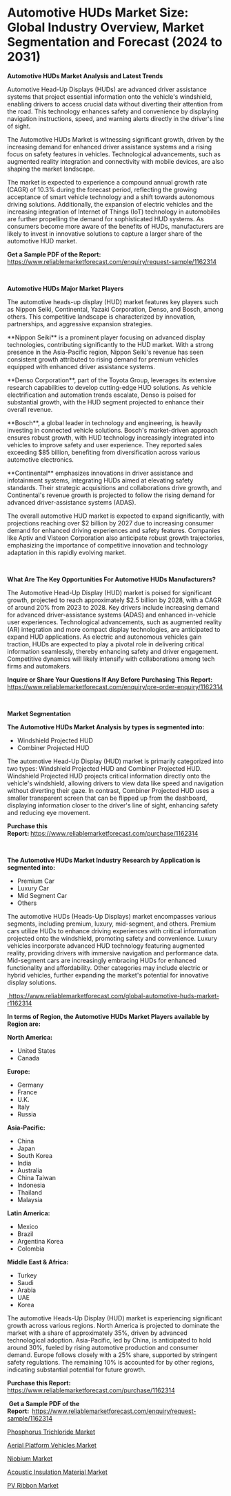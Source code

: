 <p><h1>Automotive HUDs Market Size: Global Industry Overview, Market Segmentation and Forecast (2024 to 2031)</h1></p><p><strong>Automotive HUDs Market Analysis and Latest Trends</strong></p>
<p><p>Automotive Head-Up Displays (HUDs) are advanced driver assistance systems that project essential information onto the vehicle's windshield, enabling drivers to access crucial data without diverting their attention from the road. This technology enhances safety and convenience by displaying navigation instructions, speed, and warning alerts directly in the driver's line of sight. </p><p>The Automotive HUDs Market is witnessing significant growth, driven by the increasing demand for enhanced driver assistance systems and a rising focus on safety features in vehicles. Technological advancements, such as augmented reality integration and connectivity with mobile devices, are also shaping the market landscape. </p><p>The market is expected to experience a compound annual growth rate (CAGR) of 10.3% during the forecast period, reflecting the growing acceptance of smart vehicle technology and a shift towards autonomous driving solutions. Additionally, the expansion of electric vehicles and the increasing integration of Internet of Things (IoT) technology in automobiles are further propelling the demand for sophisticated HUD systems. As consumers become more aware of the benefits of HUDs, manufacturers are likely to invest in innovative solutions to capture a larger share of the automotive HUD market.</p></p>
<p><strong>Get a Sample PDF of the Report:&nbsp;</strong> <a href="https://www.reliablemarketforecast.com/enquiry/request-sample/1162314?utm_campaign=1875&utm_medium=2&utm_source=Github&utm_content=ia&utm_term=10122024&utm_id=automotive-huds">https://www.reliablemarketforecast.com/enquiry/request-sample/1162314</a></p>
<p>&nbsp;</p>
<p><strong>Automotive HUDs Major Market Players</strong></p>
<p><p>The automotive heads-up display (HUD) market features key players such as Nippon Seiki, Continental, Yazaki Corporation, Denso, and Bosch, among others. This competitive landscape is characterized by innovation, partnerships, and aggressive expansion strategies.</p><p>**Nippon Seiki** is a prominent player focusing on advanced display technologies, contributing significantly to the HUD market. With a strong presence in the Asia-Pacific region, Nippon Seiki's revenue has seen consistent growth attributed to rising demand for premium vehicles equipped with enhanced driver assistance systems. </p><p>**Denso Corporation**, part of the Toyota Group, leverages its extensive research capabilities to develop cutting-edge HUD solutions. As vehicle electrification and automation trends escalate, Denso is poised for substantial growth, with the HUD segment projected to enhance their overall revenue.</p><p>**Bosch**, a global leader in technology and engineering, is heavily investing in connected vehicle solutions. Bosch's market-driven approach ensures robust growth, with HUD technology increasingly integrated into vehicles to improve safety and user experience. They reported sales exceeding $85 billion, benefiting from diversification across various automotive electronics.</p><p>**Continental** emphasizes innovations in driver assistance and infotainment systems, integrating HUDs aimed at elevating safety standards. Their strategic acquisitions and collaborations drive growth, and Continental's revenue growth is projected to follow the rising demand for advanced driver-assistance systems (ADAS).</p><p>The overall automotive HUD market is expected to expand significantly, with projections reaching over $2 billion by 2027 due to increasing consumer demand for enhanced driving experiences and safety features. Companies like Aptiv and Visteon Corporation also anticipate robust growth trajectories, emphasizing the importance of competitive innovation and technology adaptation in this rapidly evolving market.</p></p>
<p>&nbsp;</p>
<p><strong>What Are The Key Opportunities For Automotive HUDs Manufacturers?</strong></p>
<p><p>The Automotive Head-Up Display (HUD) market is poised for significant growth, projected to reach approximately $2.5 billion by 2028, with a CAGR of around 20% from 2023 to 2028. Key drivers include increasing demand for advanced driver-assistance systems (ADAS) and enhanced in-vehicle user experiences. Technological advancements, such as augmented reality (AR) integration and more compact display technologies, are anticipated to expand HUD applications. As electric and autonomous vehicles gain traction, HUDs are expected to play a pivotal role in delivering critical information seamlessly, thereby enhancing safety and driver engagement. Competitive dynamics will likely intensify with collaborations among tech firms and automakers.</p></p>
<p><strong>Inquire or Share Your Questions If Any Before Purchasing This Report:</strong> <a href="https://www.reliablemarketforecast.com/enquiry/pre-order-enquiry/1162314?utm_campaign=1875&utm_medium=2&utm_source=Github&utm_content=ia&utm_term=10122024&utm_id=automotive-huds">https://www.reliablemarketforecast.com/enquiry/pre-order-enquiry/1162314</a></p>
<p>&nbsp;</p>
<p><strong>Market Segmentation</strong></p>
<p><strong>The Automotive HUDs Market Analysis by types is segmented into:</strong></p>
<p><ul><li>Windshield Projected HUD</li><li>Combiner Projected HUD</li></ul></p>
<p><p>The automotive Head-Up Display (HUD) market is primarily categorized into two types: Windshield Projected HUD and Combiner Projected HUD. Windshield Projected HUD projects critical information directly onto the vehicle's windshield, allowing drivers to view data like speed and navigation without diverting their gaze. In contrast, Combiner Projected HUD uses a smaller transparent screen that can be flipped up from the dashboard, displaying information closer to the driver's line of sight, enhancing safety and reducing eye movement.</p></p>
<p><strong>Purchase this Report:&nbsp;</strong><a href="https://www.reliablemarketforecast.com/purchase/1162314?utm_campaign=1875&utm_medium=2&utm_source=Github&utm_content=ia&utm_term=10122024&utm_id=automotive-huds">https://www.reliablemarketforecast.com/purchase/1162314</a></p>
<p>&nbsp;</p>
<p><strong>The Automotive HUDs Market Industry Research by Application is segmented into:</strong></p>
<p><ul><li>Premium Car</li><li>Luxury Car</li><li>Mid Segment Car</li><li>Others</li></ul></p>
<p><p>The automotive HUDs (Heads-Up Displays) market encompasses various segments, including premium, luxury, mid-segment, and others. Premium cars utilize HUDs to enhance driving experiences with critical information projected onto the windshield, promoting safety and convenience. Luxury vehicles incorporate advanced HUD technology featuring augmented reality, providing drivers with immersive navigation and performance data. Mid-segment cars are increasingly embracing HUDs for enhanced functionality and affordability. Other categories may include electric or hybrid vehicles, further expanding the market's potential for innovative display solutions.</p></p>
<p><a href="https://www.reliablemarketforecast.com/global-automotive-huds-market-r1162314?utm_campaign=1875&utm_medium=2&utm_source=Github&utm_content=ia&utm_term=10122024&utm_id=automotive-huds">&nbsp;https://www.reliablemarketforecast.com/global-automotive-huds-market-r1162314</a></p>
<p><strong>In terms of Region, the Automotive HUDs Market Players available by Region are:</strong></p>
<p>
    <p> <strong> North America: </strong>
        <ul>
            <li>United States</li>
            <li>Canada</li>
        </ul>
        </p> 
    <p> <strong> Europe: </strong>
        <ul>
            <li>Germany</li>
            <li>France</li>
            <li>U.K.</li>
            <li>Italy</li>
            <li>Russia</li>
        </ul>
        </p> 
    <p> <strong> Asia-Pacific: </strong>
        <ul>
            <li>China</li>
            <li>Japan</li>
            <li>South Korea</li>
            <li>India</li>
            <li>Australia</li>
            <li>China Taiwan</li>
            <li>Indonesia</li>
            <li>Thailand</li>
            <li>Malaysia</li>
        </ul>
        </p> 
    <p> <strong> Latin America: </strong>
        <ul>
            <li>Mexico</li>
            <li>Brazil</li>
            <li>Argentina Korea</li>
            <li>Colombia</li>
        </ul>
        </p> 
    <p> <strong> Middle East & Africa: </strong>
        <ul>
            <li>Turkey</li>
            <li>Saudi</li>
            <li>Arabia</li>
            <li>UAE</li>
            <li>Korea</li>
        </ul>
    </p>
    </p>
<p><p>The automotive Heads-Up Display (HUD) market is experiencing significant growth across various regions. North America is projected to dominate the market with a share of approximately 35%, driven by advanced technological adoption. Asia-Pacific, led by China, is anticipated to hold around 30%, fueled by rising automotive production and consumer demand. Europe follows closely with a 25% share, supported by stringent safety regulations. The remaining 10% is accounted for by other regions, indicating substantial potential for future growth.</p></p>
<p><strong>Purchase this Report: </strong><a href="https://www.reliablemarketforecast.com/purchase/1162314?utm_campaign=1875&utm_medium=2&utm_source=Github&utm_content=ia&utm_term=10122024&utm_id=automotive-huds">https://www.reliablemarketforecast.com/purchase/1162314</a></p>
<p>&nbsp;<strong>Get a Sample PDF of the Report:&nbsp;&nbsp;</strong><a href="https://www.reliablemarketforecast.com/enquiry/request-sample/1162314?utm_campaign=1875&utm_medium=2&utm_source=Github&utm_content=ia&utm_term=10122024&utm_id=automotive-huds">https://www.reliablemarketforecast.com/enquiry/request-sample/1162314</a></p>
<p><strong></strong></p>
<p><p><a href="https://www.linkedin.com/pulse/in-depth-review-phosphorus-trichloride-market-size-segmentation-abpwf?utm_campaign=1875&utm_medium=2&utm_source=Github&utm_content=ia&utm_term=10122024&utm_id=automotive-huds">Phosphorus Trichloride Market</a></p><p><a href="https://github.com/Chiragrp22/Market-Research-Report-List-6/blob/main/aerial-platform-vehicles-market.md?utm_campaign=1875&utm_medium=2&utm_source=Github&utm_content=ia&utm_term=10122024&utm_id=automotive-huds">Aerial Platform Vehicles Market</a></p><p><a href="https://www.linkedin.com/pulse/technological-insights-growth-trends-niobium-market-cagr-ijryf?utm_campaign=1875&utm_medium=2&utm_source=Github&utm_content=ia&utm_term=10122024&utm_id=automotive-huds">Niobium Market</a></p><p><a href="https://www.linkedin.com/pulse/acoustic-insulation-material-market-trends-analysis-size-share-fukbe?utm_campaign=1875&utm_medium=2&utm_source=Github&utm_content=ia&utm_term=10122024&utm_id=automotive-huds">Acoustic Insulation Material Market</a></p><p><a href="https://www.linkedin.com/pulse/c-hannibex-sqmmf?utm_campaign=1875&utm_medium=2&utm_source=Github&utm_content=ia&utm_term=10122024&utm_id=automotive-huds">PV Ribbon Market</a></p></p>